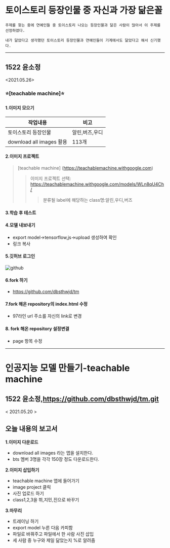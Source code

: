 # 토이스토리 등장인물 중 자신과 가장 닮은꼴

```
주제를 찾는 중에 연예인들 중 토이스토리 나오는 등장인물과 닮은 사람이 많아서 이 주제를 선정하였다.
```
~~~
내가 닮았다고 생각했던 토이스토리 등장인물과 연예인들이 기계에서도 닮았다고 해서 신기했다.
~~~
---

1522 윤소정
 ---
 <2021.05.26>
### :star:[teachable machine]:star:
#### 1.이미지 모으기
|작업내용|비고|
|--|--|
|토이스토리 등장인물|알린,버즈,우디|
|download all images 활용|113개|
 
#### 2.이미지 프로젝트
>[teachable machine] (https://teachablemachine.withgoogle.com)
>>이미지 프로젝트 선택: <https://teachablemachine.withgoogle.com/models/WLn8qU4Ch/>
>>>분류될 label에 해당하는 class명:알린,우디,버즈
 
#### 3.학습 후 테스트
 
#### 4.모델 내보내기
+ export model->tensorflow,js->upload 생성하여 확인
+ 링크 복사

#### 5.깃허브 로그인
![github](https://avartars.githubsercontent.com/u/9919?s=200&v=4)

#### 6.fork 하기
+ https://github.com/dbsthwjd/tm

#### 7.fork 해온 repository의 index.html 수정
+ 97라인 url 주소를 자신의 link로 변경

#### 8. fork 해온 repository 설정변결
+ page 항목 수정


---


# 인공지능 모델 만들기-teachable machine


1522 윤소정,https://github.com/dbsthwjd/tm.git
---
< 2021.05.20 >

오늘 내용의 보고서
-------------

**1.이미지 다운로드**

- download all images 라는 앱을 설치한다.
- bts 멤버 3명을 각각 150장 정도 다운로드한다.

**2.이미지 삽입하기**

- teachable machine 앱에 들어가기
- image project 클릭
- 사진 업로드 하기
- class1,2,3을 뷔,지민,진으로 바꾸기 

**3.마무리**

- 트레이닝 하기
- export model 누른 다음 카피함
- 파일로 바꿔주고 파일에서 한 사람 사진 삽입
- 세 사람 중 누구와 제일 닮았는지 %로 알려줌




